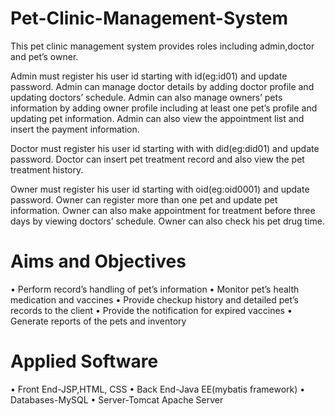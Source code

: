 # Pet-Clinic-Management-System

This pet clinic management system provides roles including admin,doctor and pet’s owner.

Admin must register his user id starting with id(eg:id01) and update password. Admin can manage doctor details by adding doctor profile and updating doctors’ schedule. Admin can also manage owners’ pets information by adding owner profile including at least one pet’s profile and updating pet information. Admin can also view the appointment list and insert the payment information. 

Doctor must register his user id starting with with did(eg:did01) and update password. Doctor can insert pet treatment record and also view the pet treatment history.

Owner must register his user id starting with oid(eg:oid0001) and update password. Owner can  register more than one pet and update pet information. Owner can also make appointment for treatment before three days by viewing doctors’ schedule.
Owner can also check his pet drug time.


# Aims and Objectives

•	Perform record’s handling of pet’s information
•	Monitor pet’s health medication and vaccines
•	Provide checkup history and detailed pet’s records to the client
•	Provide the notification for expired vaccines
•	Generate reports of the pets and inventory


# Applied Software

•	Front End-JSP,HTML, CSS 
•	Back End-Java EE(mybatis framework)
•	Databases-MySQL
•	Server-Tomcat Apache Server


